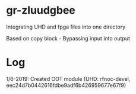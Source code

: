 # gr-zluudgbee
Integrating UHD and fpga files into one directory

Based on copy block - Bypassing input into output

# Log
1/6-2019: Created OOT module (UHD: rfnoc-devel, eec24d7b0442616fdbe9adf6b426959677e67f9)
